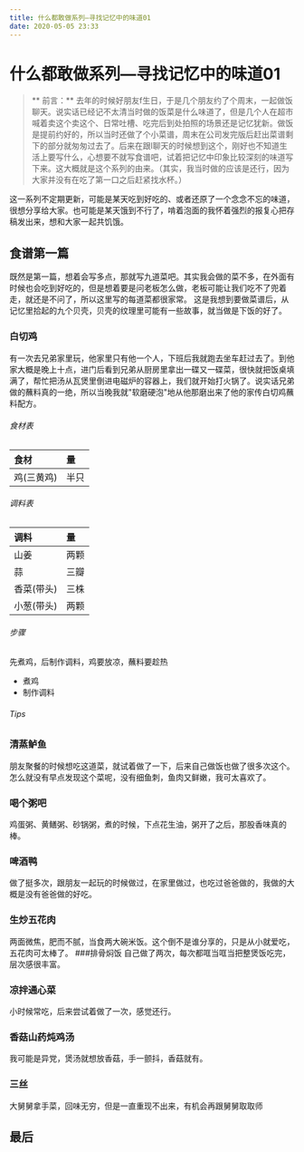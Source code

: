 ```yaml
---
title: 什么都敢做系列—寻找记忆中的味道01
date: 2020-05-05 23:33
---
```

# 什么都敢做系列—寻找记忆中的味道01

> ** 前言：** 去年的时候好朋友f生日，于是几个朋友约了个周末，一起做饭聊天。说实话已经记不太清当时做的饭菜是什么味道了，但是几个人在超市喊着卖这个卖这个、日常吐槽、吃完后到处拍照的场景还是记忆犹新。做饭是提前约好的，所以当时还做了个小菜谱，周末在公司发完版后赶出菜谱剩下的部分就匆匆过去了。后来在跟l聊天的时候想到这个，刚好也不知道生活上要写什么，心想要不就写食谱吧，试着把记忆中印象比较深刻的味道写下来。这大概就是这个系列的由来。（其实，我当时做的应该是还行，因为大家并没有在吃了第一口之后赶紧找水杯。）

这一系列不定期更新，可能是某天吃到好吃的、或者还原了一个念念不忘的味道，很想分享给大家。也可能是某天饿到不行了，啃着泡面的我怀着强烈的报复心把存稿发出来，想和大家一起共饥饿。
## 食谱第一篇 
既然是第一篇，想着会写多点，那就写九道菜吧。其实我会做的菜不多，在外面有时候也会吃到好吃的，但是想着要是问老板怎么做，老板可能让我们吃不了兜着走，就还是不问了，所以这里写的每道菜都很家常。
这是我想到要做菜谱后，从记忆里拾起的九个贝壳，贝壳的纹理里可能有一些故事，就当做是下饭的好了。
### 白切鸡
有一次去兄弟家里玩，他家里只有他一个人，下班后我就跑去坐车赶过去了。到他家大概是晚上十点，进门后看到兄弟从厨房里拿出一碟又一碟菜，很快就把饭桌填满了，帮忙把汤从瓦煲里倒进电磁炉的容器上，我们就开始打火锅了。说实话兄弟做的蘸料真的一绝，所以当晚我就"软磨硬泡"地从他那磨出来了他的家传白切鸡蘸料配方。

###### 食材表

|食材   |量    |
|:-------|:------|
|鸡(三黄鸡)  |半只   |

###### 调料表

|调料   |量    |
|:-------|:------|
|山姜  |两颗   |
|蒜  |三瓣   |
|香菜(带头)  |三株   |
|小葱(带头)  |两颗   |


###### 步骤
先煮鸡，后制作调料，鸡要放凉，蘸料要趁热
* 煮鸡
* 制作调料

###### Tips

### 清蒸鲈鱼 
朋友聚餐的时候想吃这道菜，就试着做了一下，后来自己做饭也做了很多次这个。怎么就没有早点发现这个菜呢，没有细鱼刺，鱼肉又鲜嫩，我可太喜欢了。
### 喝个粥吧
鸡蛋粥、黄鳝粥、砂锅粥，煮的时候，下点花生油，粥开了之后，那股香味真的棒。
### 啤酒鸭
做了挺多次，跟朋友一起玩的时候做过，在家里做过，也吃过爸爸做的，我做的大概是没有爸爸做的好吃。
### 生炒五花肉
两面微焦，肥而不腻，当食两大碗米饭。这个倒不是谁分享的，只是从小就爱吃，五花肉可太棒了。
###排骨焖饭
自己做了两次，每次都哐当哐当把整煲饭吃完，层次感很丰富。
### 凉拌通心菜
小时候常吃，后来尝试着做了一次，感觉还行。
### 香菇山药炖鸡汤
我可能是异党，煲汤就想放香菇，手一颤抖，香菇就有。
### 三丝
大舅舅拿手菜，回味无穷，但是一直重现不出来，有机会再跟舅舅取取师

## 最后
